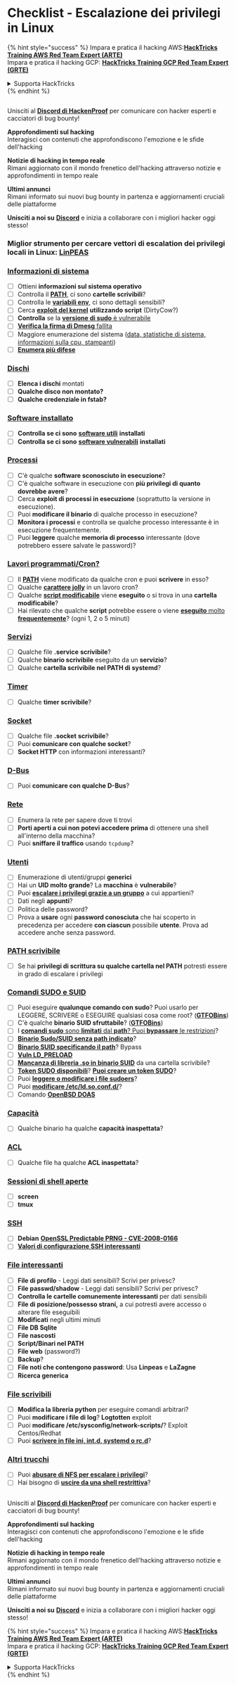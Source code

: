 # Checklist - Escalazione dei privilegi in Linux

{% hint style="success" %}
Impara e pratica il hacking AWS:<img src="/.gitbook/assets/arte.png" alt="" data-size="line">[**HackTricks Training AWS Red Team Expert (ARTE)**](https://training.hacktricks.xyz/courses/arte)<img src="/.gitbook/assets/arte.png" alt="" data-size="line">\
Impara e pratica il hacking GCP: <img src="/.gitbook/assets/grte.png" alt="" data-size="line">[**HackTricks Training GCP Red Team Expert (GRTE)**<img src="/.gitbook/assets/grte.png" alt="" data-size="line">](https://training.hacktricks.xyz/courses/grte)

<details>

<summary>Supporta HackTricks</summary>

* Controlla i [**piani di abbonamento**](https://github.com/sponsors/carlospolop)!
* **Unisciti al** 💬 [**gruppo Discord**](https://discord.gg/hRep4RUj7f) o al [**gruppo telegram**](https://t.me/peass) o **seguici** su **Twitter** 🐦 [**@hacktricks\_live**](https://twitter.com/hacktricks\_live)**.**
* **Condividi trucchi di hacking inviando PR ai** [**HackTricks**](https://github.com/carlospolop/hacktricks) e [**HackTricks Cloud**](https://github.com/carlospolop/hacktricks-cloud) repos su github.

</details>
{% endhint %}

<figure><img src="../.gitbook/assets/image (380).png" alt=""><figcaption></figcaption></figure>

Unisciti al [**Discord di HackenProof**](https://discord.com/invite/N3FrSbmwdy) per comunicare con hacker esperti e cacciatori di bug bounty!

**Approfondimenti sul hacking**\
Interagisci con contenuti che approfondiscono l'emozione e le sfide dell'hacking

**Notizie di hacking in tempo reale**\
Rimani aggiornato con il mondo frenetico dell'hacking attraverso notizie e approfondimenti in tempo reale

**Ultimi annunci**\
Rimani informato sui nuovi bug bounty in partenza e aggiornamenti cruciali delle piattaforme

**Unisciti a noi su** [**Discord**](https://discord.com/invite/N3FrSbmwdy) e inizia a collaborare con i migliori hacker oggi stesso!

### **Miglior strumento per cercare vettori di escalation dei privilegi locali in Linux:** [**LinPEAS**](https://github.com/carlospolop/privilege-escalation-awesome-scripts-suite/tree/master/linPEAS)

### [Informazioni di sistema](privilege-escalation/#system-information)

* [ ] Ottieni **informazioni sul sistema operativo**
* [ ] Controlla il [**PATH**](privilege-escalation/#path), ci sono **cartelle scrivibili**?
* [ ] Controlla le [**variabili env**](privilege-escalation/#env-info), ci sono dettagli sensibili?
* [ ] Cerca [**exploit del kernel**](privilege-escalation/#kernel-exploits) **utilizzando script** (DirtyCow?)
* [ ] **Controlla** se la [**versione di sudo** è vulnerabile](privilege-escalation/#sudo-version)
* [ ] [**Verifica la firma di Dmesg** fallita](privilege-escalation/#dmesg-signature-verification-failed)
* [ ] Maggiore enumerazione del sistema ([data, statistiche di sistema, informazioni sulla cpu, stampanti](privilege-escalation/#more-system-enumeration))
* [ ] [**Enumera più difese**](privilege-escalation/#enumerate-possible-defenses)

### [Dischi](privilege-escalation/#drives)

* [ ] **Elenca i dischi** montati
* [ ] **Qualche disco non montato?**
* [ ] **Qualche credenziale in fstab?**

### [**Software installato**](privilege-escalation/#installed-software)

* [ ] **Controlla se ci sono** [**software utili**](privilege-escalation/#useful-software) **installati**
* [ ] **Controlla se ci sono** [**software vulnerabili**](privilege-escalation/#vulnerable-software-installed) **installati**

### [Processi](privilege-escalation/#processes)

* [ ] C'è qualche **software sconosciuto in esecuzione**?
* [ ] C'è qualche software in esecuzione con **più privilegi di quanto dovrebbe avere**?
* [ ] Cerca **exploit di processi in esecuzione** (soprattutto la versione in esecuzione).
* [ ] Puoi **modificare il binario** di qualche processo in esecuzione?
* [ ] **Monitora i processi** e controlla se qualche processo interessante è in esecuzione frequentemente.
* [ ] Puoi **leggere** qualche **memoria di processo** interessante (dove potrebbero essere salvate le password)?

### [Lavori programmati/Cron?](privilege-escalation/#scheduled-jobs)

* [ ] Il [**PATH**](privilege-escalation/#cron-path) viene modificato da qualche cron e puoi **scrivere** in esso?
* [ ] Qualche [**carattere jolly**](privilege-escalation/#cron-using-a-script-with-a-wildcard-wildcard-injection) in un lavoro cron?
* [ ] Qualche [**script modificabile**](privilege-escalation/#cron-script-overwriting-and-symlink) viene **eseguito** o si trova in una **cartella modificabile**?
* [ ] Hai rilevato che qualche **script** potrebbe essere o viene [**eseguito** molto **frequentemente**](privilege-escalation/#frequent-cron-jobs)? (ogni 1, 2 o 5 minuti)

### [Servizi](privilege-escalation/#services)

* [ ] Qualche file **.service** **scrivibile**?
* [ ] Qualche **binario scrivibile** eseguito da un **servizio**?
* [ ] Qualche **cartella scrivibile nel PATH di systemd**?

### [Timer](privilege-escalation/#timers)

* [ ] Qualche **timer scrivibile**?

### [Socket](privilege-escalation/#sockets)

* [ ] Qualche file **.socket** **scrivibile**?
* [ ] Puoi **comunicare con qualche socket**?
* [ ] **Socket HTTP** con informazioni interessanti?

### [D-Bus](privilege-escalation/#d-bus)

* [ ] Puoi **comunicare con qualche D-Bus**?

### [Rete](privilege-escalation/#network)

* [ ] Enumera la rete per sapere dove ti trovi
* [ ] **Porti aperti a cui non potevi accedere prima** di ottenere una shell all'interno della macchina?
* [ ] Puoi **sniffare il traffico** usando `tcpdump`?

### [Utenti](privilege-escalation/#users)

* [ ] Enumerazione di utenti/gruppi **generici**
* [ ] Hai un **UID molto grande**? La **macchina** è **vulnerabile**?
* [ ] Puoi [**escalare i privilegi grazie a un gruppo**](privilege-escalation/interesting-groups-linux-pe/) a cui appartieni?
* [ ] Dati negli **appunti**?
* [ ] Politica delle password?
* [ ] Prova a **usare** ogni **password conosciuta** che hai scoperto in precedenza per accedere **con ciascun** possibile **utente**. Prova ad accedere anche senza password.

### [PATH scrivibile](privilege-escalation/#writable-path-abuses)

* [ ] Se hai **privilegi di scrittura su qualche cartella nel PATH** potresti essere in grado di escalare i privilegi

### [Comandi SUDO e SUID](privilege-escalation/#sudo-and-suid)

* [ ] Puoi eseguire **qualunque comando con sudo**? Puoi usarlo per LEGGERE, SCRIVERE o ESEGUIRE qualsiasi cosa come root? ([**GTFOBins**](https://gtfobins.github.io))
* [ ] C'è qualche **binario SUID sfruttabile**? ([**GTFOBins**](https://gtfobins.github.io))
* [ ] I [**comandi sudo** sono **limitati** dal **path**? Puoi **bypassare** le restrizioni](privilege-escalation/#sudo-execution-bypassing-paths)?
* [ ] [**Binario Sudo/SUID senza path indicato**](privilege-escalation/#sudo-command-suid-binary-without-command-path)?
* [ ] [**Binario SUID specificando il path**](privilege-escalation/#suid-binary-with-command-path)? Bypass
* [ ] [**Vuln LD\_PRELOAD**](privilege-escalation/#ld\_preload)
* [ ] [**Mancanza di libreria .so in binario SUID**](privilege-escalation/#suid-binary-so-injection) da una cartella scrivibile?
* [ ] [**Token SUDO disponibili**](privilege-escalation/#reusing-sudo-tokens)? [**Puoi creare un token SUDO**](privilege-escalation/#var-run-sudo-ts-less-than-username-greater-than)?
* [ ] Puoi [**leggere o modificare i file sudoers**](privilege-escalation/#etc-sudoers-etc-sudoers-d)?
* [ ] Puoi [**modificare /etc/ld.so.conf.d/**](privilege-escalation/#etc-ld-so-conf-d)?
* [ ] Comando [**OpenBSD DOAS**](privilege-escalation/#doas)

### [Capacità](privilege-escalation/#capabilities)

* [ ] Qualche binario ha qualche **capacità inaspettata**?

### [ACL](privilege-escalation/#acls)

* [ ] Qualche file ha qualche **ACL inaspettata**?

### [Sessioni di shell aperte](privilege-escalation/#open-shell-sessions)

* [ ] **screen**
* [ ] **tmux**

### [SSH](privilege-escalation/#ssh)

* [ ] **Debian** [**OpenSSL Predictable PRNG - CVE-2008-0166**](privilege-escalation/#debian-openssl-predictable-prng-cve-2008-0166)
* [ ] [**Valori di configurazione SSH interessanti**](privilege-escalation/#ssh-interesting-configuration-values)

### [File interessanti](privilege-escalation/#interesting-files)

* [ ] **File di profilo** - Leggi dati sensibili? Scrivi per privesc?
* [ ] **File passwd/shadow** - Leggi dati sensibili? Scrivi per privesc?
* [ ] **Controlla le cartelle comunemente interessanti** per dati sensibili
* [ ] **File di posizione/possesso strani,** a cui potresti avere accesso o alterare file eseguibili
* [ ] **Modificati** negli ultimi minuti
* [ ] **File DB Sqlite**
* [ ] **File nascosti**
* [ ] **Script/Binari nel PATH**
* [ ] **File web** (password?)
* [ ] **Backup**?
* [ ] **File noti che contengono password**: Usa **Linpeas** e **LaZagne**
* [ ] **Ricerca generica**

### [**File scrivibili**](privilege-escalation/#writable-files)

* [ ] **Modifica la libreria python** per eseguire comandi arbitrari?
* [ ] Puoi **modificare i file di log**? **Logtotten** exploit
* [ ] Puoi **modificare /etc/sysconfig/network-scripts/**? Exploit Centos/Redhat
* [ ] Puoi [**scrivere in file ini, int.d, systemd o rc.d**](privilege-escalation/#init-init-d-systemd-and-rc-d)?

### [**Altri trucchi**](privilege-escalation/#other-tricks)

* [ ] Puoi [**abusare di NFS per escalare i privilegi**](privilege-escalation/#nfs-privilege-escalation)?
* [ ] Hai bisogno di [**uscire da una shell restrittiva**](privilege-escalation/#escaping-from-restricted-shells)?

<figure><img src="../.gitbook/assets/image (380).png" alt=""><figcaption></figcaption></figure>

Unisciti al [**Discord di HackenProof**](https://discord.com/invite/N3FrSbmwdy) per comunicare con hacker esperti e cacciatori di bug bounty!

**Approfondimenti sul hacking**\
Interagisci con contenuti che approfondiscono l'emozione e le sfide dell'hacking

**Notizie di hacking in tempo reale**\
Rimani aggiornato con il mondo frenetico dell'hacking attraverso notizie e approfondimenti in tempo reale

**Ultimi annunci**\
Rimani informato sui nuovi bug bounty in partenza e aggiornamenti cruciali delle piattaforme

**Unisciti a noi su** [**Discord**](https://discord.com/invite/N3FrSbmwdy) e inizia a collaborare con i migliori hacker oggi stesso!

{% hint style="success" %}
Impara e pratica il hacking AWS:<img src="/.gitbook/assets/arte.png" alt="" data-size="line">[**HackTricks Training AWS Red Team Expert (ARTE)**](https://training.hacktricks.xyz/courses/arte)<img src="/.gitbook/assets/arte.png" alt="" data-size="line">\
Impara e pratica il hacking GCP: <img src="/.gitbook/assets/grte.png" alt="" data-size="line">[**HackTricks Training GCP Red Team Expert (GRTE)**<img src="/.gitbook/assets/grte.png" alt="" data-size="line">](https://training.hacktricks.xyz/courses/grte)

<details>

<summary>Supporta HackTricks</summary>

* Controlla i [**piani di abbonamento**](https://github.com/sponsors/carlospolop)!
* **Unisciti al** 💬 [**gruppo Discord**](https://discord.gg/hRep4RUj7f) o al [**gruppo telegram**](https://t.me/peass) o **seguici** su **Twitter** 🐦 [**@hacktricks\_live**](https://twitter.com/hacktricks\_live)**.**
* **Condividi trucchi di hacking inviando PR ai** [**HackTricks**](https://github.com/carlospolop/hacktricks) e [**HackTricks Cloud**](https://github.com/carlospolop/hacktricks-cloud) repos su github.

</details>
{% endhint %}
